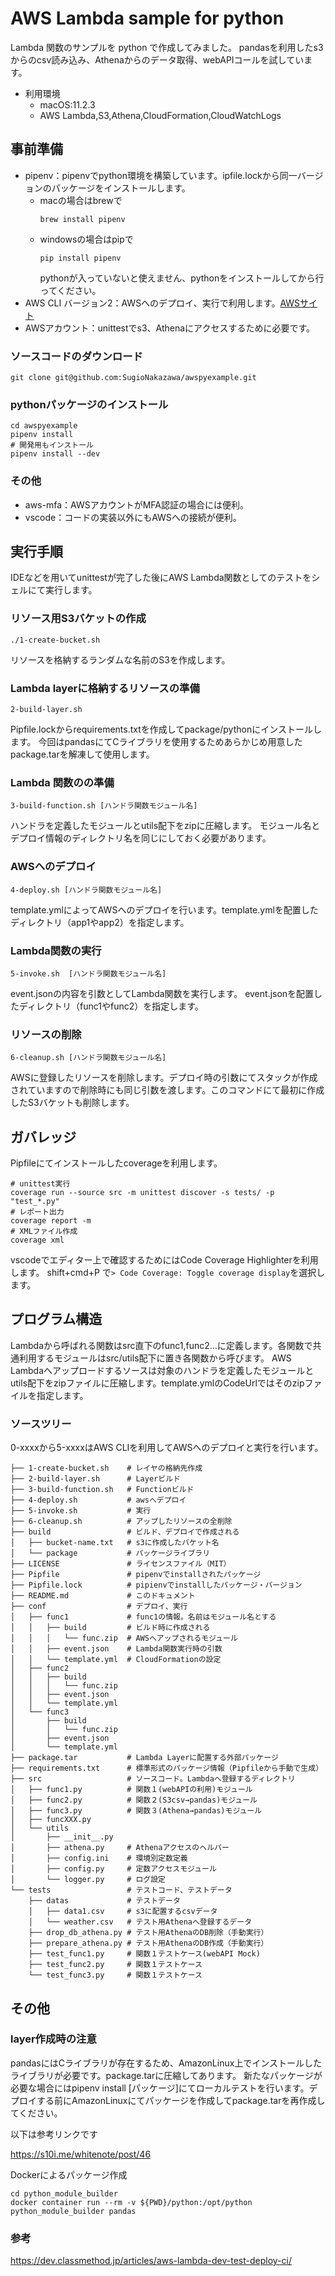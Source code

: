# AWS Lambda sample for python
Lambda 関数のサンプルを python で作成してみました。
pandasを利用したs3からのcsv読み込み、Athenaからのデータ取得、webAPIコールを試しています。
- 利用環境
  - macOS:11.2.3
  - AWS Lambda,S3,Athena,CloudFormation,CloudWatchLogs
## 事前準備
- pipenv：pipenvでpython環境を構築しています。ipfile.lockから同一バージョンのパッケージをインストールします。
  - macの場合はbrewで
    ```shell
    brew install pipenv
    ```
  - windowsの場合はpipで
    ```shell
    pip install pipenv
    ```
    pythonが入っていないと使えません、pythonをインストールしてから行ってください。
- AWS CLI バージョン2：AWSへのデプロイ、実行で利用します。[AWSサイト](https://docs.aws.amazon.com/ja_jp/cli/latest/userguide/install-cliv2.html)
- AWSアカウント：unittestでs3、Athenaにアクセスするために必要です。
### ソースコードのダウンロード
```shell
git clone git@github.com:SugioNakazawa/awspyexample.git
```
### pythonパッケージのインストール
```shell
cd awspyexample
pipenv install
# 開発用もインストール
pipenv install --dev
```
### その他
- aws-mfa：AWSアカウントがMFA認証の場合には便利。
- vscode：コードの実装以外にもAWSへの接続が便利。

## 実行手順
IDEなどを用いてunittestが完了した後にAWS Lambda関数としてのテストをシェルにて実行します。
### リソース用S3バケットの作成
```shell
./1-create-bucket.sh
```
リソースを格納するランダムな名前のS3を作成します。
### Lambda layerに格納するリソースの準備
```shell
2-build-layer.sh
```
Pipfile.lockからrequirements.txtを作成してpackage/pythonにインストールします。
今回はpandasにてCライブラリを使用するためあらかじめ用意したpackage.tarを解凍して使用します。
### Lambda 関数のの準備
```shell
3-build-function.sh [ハンドラ関数モジュール名]
```
ハンドラを定義したモジュールとutils配下をzipに圧縮します。
モジュール名とデプロイ情報のディレクトリ名を同じにしておく必要があります。
### AWSへのデプロイ
```shell
4-deploy.sh [ハンドラ関数モジュール名]
```
template.ymlによってAWSへのデプロイを行います。template.ymlを配置したディレクトリ（app1やapp2）を指定します。
### Lambda関数の実行
```shell
5-invoke.sh  [ハンドラ関数モジュール名]
```
event.jsonの内容を引数としてLambda関数を実行します。
event.jsonを配置したディレクトリ（func1やfunc2）を指定します。
### リソースの削除
```shell
6-cleanup.sh [ハンドラ関数モジュール名]
```
AWSに登録したリソースを削除します。デプロイ時の引数にてスタックが作成されていますので削除時にも同じ引数を渡します。このコマンドにて最初に作成したS3バケットも削除します。

## ガバレッジ
Pipfileにてインストールしたcoverageを利用します。
```shell
# unittest実行
coverage run --source src -m unittest discover -s tests/ -p "test_*.py"
# レポート出力
coverage report -m
# XMLファイル作成
coverage xml
 ```
vscodeでエディター上で確認するためにはCode Coverage Highlighterを利用します。
shift+cmd+P で`> Code Coverage: Toggle coverage display`を選択します。
## プログラム構造
Lambdaから呼ばれる関数はsrc直下のfunc1,func2...に定義します。各関数で共通利用するモジュールはsrc/utils配下に置き各関数から呼びます。
AWS Lambdaへアップロードするソースは対象のハンドラを定義したモジュールとutils配下をzipファイルに圧縮します。template.ymlのCodeUrlではそのzipファイルを指定します。
### ソースツリー
0-xxxxから5-xxxxはAWS CLIを利用してAWSへのデプロイと実行を行います。
```shell
├── 1-create-bucket.sh    # レイヤの格納先作成
├── 2-build-layer.sh      # Layerビルド
├── 3-build-function.sh   # Functionビルド
├── 4-deploy.sh           # awsへデプロイ
├── 5-invoke.sh           # 実行
├── 6-cleanup.sh          # アップしたリソースの全削除
├── build                 # ビルド、デプロイで作成される
│   ├── bucket-name.txt   # s3に作成したバケット名
│   └── package           # パッケージライブラリ
├── LICENSE               # ライセンスファイル（MIT）
├── Pipfile               # pipenvでinstallされたパッケージ
├── Pipfile.lock          # pipienvでinstallしたパッケージ・バージョン
├── README.md             # このドキュメント
├── conf                  # デプロイ、実行
│   ├── func1             # func1の情報。名前はモジュール名とする
│   │   ├── build         # ビルド時に作成される
│   │   │   └── func.zip  # AWSへアップされるモジュール
│   │   ├── event.json    # Lambda関数実行時の引数
│   │   └── template.yml  # CloudFormationの設定
│   ├── func2
│   │   ├── build
│   │   │   └── func.zip
│   │   ├── event.json
│   │   └── template.yml
│   └── func3
│       ├── build
│       │   └── func.zip
│       ├── event.json
│       └── template.yml
├── package.tar           # Lambda Layerに配置する外部パッケージ
├── requirements.txt      # 標準形式のパッケージ情報（Pipfileから手動で生成）
├── src                   # ソースコード。Lambdaへ登録するディレクトリ
│   ├── func1.py          # 関数１(webAPIの利用)モジュール
│   ├── func2.py          # 関数２(S3csv→pandas)モジュール
│   ├── func3.py          # 関数３(Athena→pandas)モジュール
│   ├── funcXXX.py
│   └── utils
│       ├── __init__.py
│       ├── athena.py     # Athenaアクセスのヘルパー
│       ├── config.ini    # 環境別定数定義
│       ├── config.py     # 定数アクセスモジュール
│       └── logger.py     # ログ設定
└── tests                 # テストコード、テストデータ
    ├── datas             # テストデータ
    │   ├── data1.csv     # s3に配置するcsvデータ
    │   └── weather.csv   # テスト用Athenaへ登録するデータ
    ├── drop_db_athena.py # テスト用AthenaのDB削除（手動実行）
    ├── prepare_athena.py # テスト用AthenaのDB作成（手動実行）
    ├── test_func1.py     # 関数１テストケース(webAPI Mock)
    ├── test_func2.py     # 関数１テストケース
    └── test_func3.py     # 関数１テストケース
```
## その他
### layer作成時の注意
pandasにはCライブラリが存在するため、AmazonLinux上でインストールしたライブラリが必要です。package.tarに圧縮してあります。
新たなパッケージが必要な場合にはpipenv install [パッケージ]にてローカルテストを行います。デプロイする前にAmazonLinuxにてパッケージを作成してpackage.tarを再作成してください。

以下は参考リンクです

https://s10i.me/whitenote/post/46

Dockerによるパッケージ作成
```shell
cd python_module_builder
docker container run --rm -v ${PWD}/python:/opt/python python_module_builder pandas
```


### 参考
https://dev.classmethod.jp/articles/aws-lambda-dev-test-deploy-ci/
